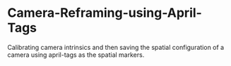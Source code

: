 # Camera-Reframing-using-April-Tags
Calibrating camera intrinsics and then saving the spatial configuration of a camera using april-tags as the spatial markers.
